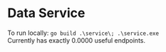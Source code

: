 # Data Service

To run locally: `go build .\service\; .\service.exe`  
Currently has exactly 0.0000 useful endpoints.